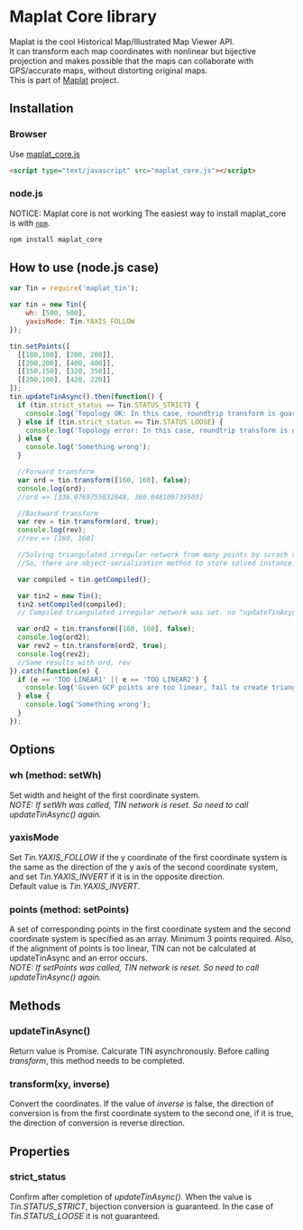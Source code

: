 # Maplat Core library

Maplat is the cool Historical Map/Illustrated Map Viewer API.  
It can transform each map coordinates with nonlinear but bijective projection and makes possible that the maps can collaborate with GPS/accurate maps, without distorting original maps.  
This is part of [Maplat](https://github.com/code4nara/Maplat/wiki) project.

## Installation

### Browser

Use [maplat_core.js](https://code4history.github.io/MaplatCore/dist/maplat_core.js)

```html
<script type="text/javascript" src="maplat_core.js"></script>
```

### node.js

NOTICE: Maplat core is not working 
The easiest way to install maplat_core is with [`npm`][npm].

[npm]: https://www.npmjs.com/

```sh
npm install maplat_core
```

## How to use (node.js case)

```javascript
var Tin = require('maplat_tin');

var tin = new Tin({
    wh: [500, 500],
    yaxisMode: Tin.YAXIS_FOLLOW
});

tin.setPoints([
  [[100,100], [200, 200]],
  [[200,200], [400, 400]],
  [[150,150], [320, 350]],
  [[200,100], [420, 220]]
]);
tin.updateTinAsync().then(function() {
  if (tin.strict_status == Tin.STATUS_STRICT) {
    console.log('Topology OK: In this case, roundtrip transform is guaranteed');
  } else if (tin.strict_status == Tin.STATUS_LOOSE) {
    console.log('Topology error: In this case, roundtrip transform is not guaranteed');
  } else {
    console.log('Something wrong');
  }

  //Forward transform
  var ord = tin.transform([160, 160], false);
  console.log(ord);
  //ord => [336.0769755832048, 360.048109739503]

  //Backward transform
  var rev = tin.transform(ord, true);
  console.log(rev);
  //rev => [160, 160]

  //Solving triangulated irregular network from many points by scrach takes too many time.
  //So, there are object-serialization method to store solved instance.

  var compiled = tin.getCompiled();

  var tin2 = new Tin();
  tin2.setCompiled(compiled);
  // Compiled triangulated irregular network was set. no "updateTinAsync" call is need.

  var ord2 = tin.transform([160, 160], false);
  console.log(ord2);
  var rev2 = tin.transform(ord2, true);
  console.log(rev2);
  //Same results with ord, rev
}).catch(function(e) {
  if (e == 'TOO LINEAR1' || e == 'TOO LINEAR2') {
    console.log('Given GCP points are too linear, fail to create triangulated irregular network.');
  } else {
    console.log('Something wrong');
  }
});
```

## Options

### wh (method: setWh)
Set width and height of the first coordinate system.  
*NOTE: If setWh was called, TIN network is reset. So need to call updateTinAsync() again.*

### yaxisMode
Set *Tin.YAXIS_FOLLOW* if the y coordinate of the first coordinate system is the same as the direction of the y axis of the second coordinate system, and set *Tin.YAXIS_INVERT* if it is in the opposite direction.  
Default value is *Tin.YAXIS_INVERT*.

### points (method: setPoints)
A set of corresponding points in the first coordinate system and the second coordinate system is specified as an array. Minimum 3 points required. Also, if the alignment of points is too linear, TIN can not be calculated at updateTinAsync and an error occurs.   
*NOTE: If setPoints was called, TIN network is reset. So need to call updateTinAsync() again.*

## Methods

### updateTinAsync()
Return value is Promise. Calcurate TIN asynchronously. Before calling *transform*, this method needs to be completed.

### transform(xy, inverse)
Convert the coordinates. If the value of *inverse* is false, the direction of conversion is from the first coordinate system to the second one, if it is true, the direction of conversion is reverse direction.

## Properties

### strict_status

Confirm after completion of *updateTinAsync()*. When the value is *Tin.STATUS_STRICT*, bijection conversion is guaranteed. In the case of *Tin.STATUS_LOOSE* it is not guaranteed.